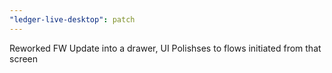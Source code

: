 ```yaml
---
"ledger-live-desktop": patch
---
```


Reworked FW Update into a drawer, UI Polishses to flows initiated from that screen
